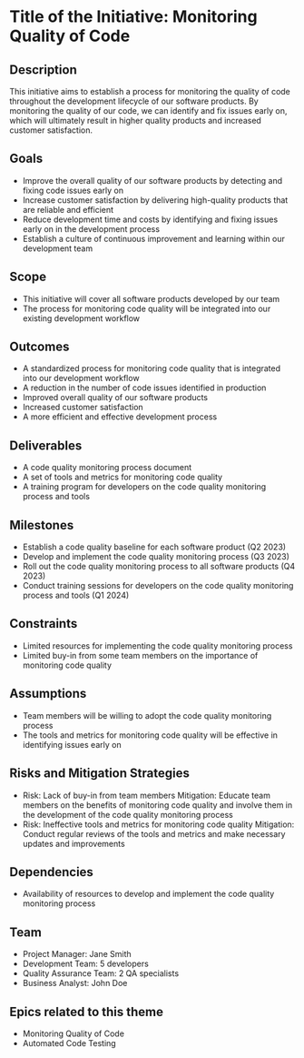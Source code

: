 # Title of the Initiative: Monitoring Quality of Code

## Description
This initiative aims to establish a process for monitoring the quality of code throughout the development lifecycle of our software products. By monitoring the quality of our code, we can identify and fix issues early on, which will ultimately result in higher quality products and increased customer satisfaction.

## Goals
- Improve the overall quality of our software products by detecting and fixing code issues early on
- Increase customer satisfaction by delivering high-quality products that are reliable and efficient
- Reduce development time and costs by identifying and fixing issues early on in the development process
- Establish a culture of continuous improvement and learning within our development team

## Scope
- This initiative will cover all software products developed by our team
- The process for monitoring code quality will be integrated into our existing development workflow

## Outcomes
- A standardized process for monitoring code quality that is integrated into our development workflow
- A reduction in the number of code issues identified in production
- Improved overall quality of our software products
- Increased customer satisfaction
- A more efficient and effective development process

## Deliverables
- A code quality monitoring process document
- A set of tools and metrics for monitoring code quality
- A training program for developers on the code quality monitoring process and tools

## Milestones
- Establish a code quality baseline for each software product (Q2 2023)
- Develop and implement the code quality monitoring process (Q3 2023)
- Roll out the code quality monitoring process to all software products (Q4 2023)
- Conduct training sessions for developers on the code quality monitoring process and tools (Q1 2024)

## Constraints
- Limited resources for implementing the code quality monitoring process
- Limited buy-in from some team members on the importance of monitoring code quality

## Assumptions
- Team members will be willing to adopt the code quality monitoring process
- The tools and metrics for monitoring code quality will be effective in identifying issues early on

## Risks and Mitigation Strategies
- Risk: Lack of buy-in from team members
  Mitigation: Educate team members on the benefits of monitoring code quality and involve them in the development of the code quality monitoring process
- Risk: Ineffective tools and metrics for monitoring code quality
  Mitigation: Conduct regular reviews of the tools and metrics and make necessary updates and improvements

## Dependencies
- Availability of resources to develop and implement the code quality monitoring process

## Team
- Project Manager: Jane Smith
- Development Team: 5 developers
- Quality Assurance Team: 2 QA specialists
- Business Analyst: John Doe

## Epics related to this theme
- Monitoring Quality of Code
- Automated Code Testing
